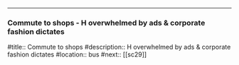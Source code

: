 ---
### Commute to shops - H overwhelmed by ads & corporate fashion dictates

#title:: Commute to shops
#description:: H overwhelmed by ads & corporate fashion dictates
#location:: bus
#next:: [[sc29]]

